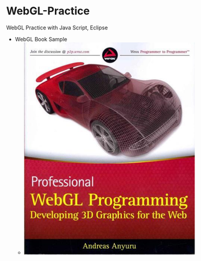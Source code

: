 # WebGL-Practice
WebGL Practice with Java Script, Eclipse

- WebGL Book Sample
  - ![](https://github.com/jjuiddong/WebGL-Practice/blob/master/Doc/webglbook2.jpg?raw=true)
  
